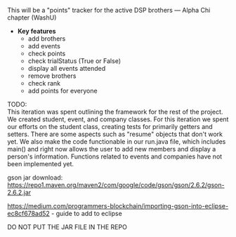 This will be a "points" tracker for the active DSP brothers — Alpha Chi chapter (WashU)

- **Key features** 
    - add brothers
    - add events
    - check points
    - check trialStatus (True or False)
    - display all events attended
    - remove brothers
    - check rank
    - add points for everyone
    
    
TODO:    
This iteration was spent outlining the framework for the rest of the project. We created student, event, and company classes. For this iteration we spent our efforts on the student class, creating tests for primarily getters and setters. There are some aspects such as "resume" objects that don't work yet. We also make the code functionable in our run.java file, which includes main() and right now allows the user to add new members and display a person's information. Functions related to events and companies have not been implemented yet.


gson jar download:
https://repo1.maven.org/maven2/com/google/code/gson/gson/2.6.2/gson-2.6.2.jar

https://medium.com/programmers-blockchain/importing-gson-into-eclipse-ec8cf678ad52 - guide to add to eclipse

DO NOT PUT THE JAR FILE IN THE REPO
